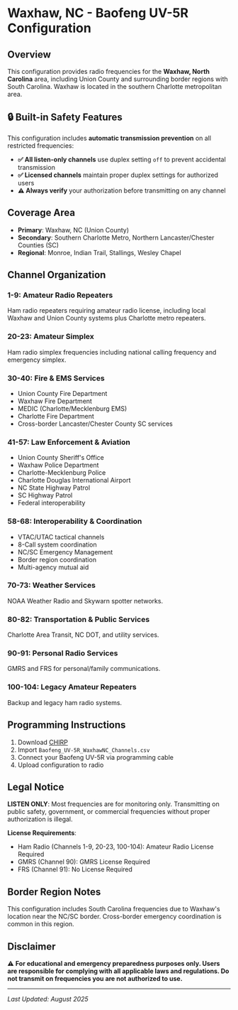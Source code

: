 # Waxhaw, NC - Baofeng UV-5R Configuration

## Overview

This configuration provides radio frequencies for the **Waxhaw, North Carolina**
area, including Union County and surrounding border regions with South Carolina.
Waxhaw is located in the southern Charlotte metropolitan area.

## 🔒 Built-in Safety Features

This configuration includes **automatic transmission prevention** on all
restricted frequencies:

- **✅ All listen-only channels** use duplex setting `off` to prevent accidental
  transmission
- **✅ Licensed channels** maintain proper duplex settings for authorized users
- **⚠️ Always verify** your authorization before transmitting on any channel

## Coverage Area

- **Primary**: Waxhaw, NC (Union County)
- **Secondary**: Southern Charlotte Metro, Northern Lancaster/Chester Counties
  (SC)
- **Regional**: Monroe, Indian Trail, Stallings, Wesley Chapel

## Channel Organization

### 1-9: Amateur Radio Repeaters

Ham radio repeaters requiring amateur radio license, including local Waxhaw and
Union County systems plus Charlotte metro repeaters.

### 20-23: Amateur Simplex

Ham radio simplex frequencies including national calling frequency and emergency
simplex.

### 30-40: Fire & EMS Services

- Union County Fire Department
- Waxhaw Fire Department
- MEDIC (Charlotte/Mecklenburg EMS)
- Charlotte Fire Department
- Cross-border Lancaster/Chester County SC services

### 41-57: Law Enforcement & Aviation

- Union County Sheriff's Office
- Waxhaw Police Department
- Charlotte-Mecklenburg Police
- Charlotte Douglas International Airport
- NC State Highway Patrol
- SC Highway Patrol
- Federal interoperability

### 58-68: Interoperability & Coordination

- VTAC/UTAC tactical channels
- 8-Call system coordination
- NC/SC Emergency Management
- Border region coordination
- Multi-agency mutual aid

### 70-73: Weather Services

NOAA Weather Radio and Skywarn spotter networks.

### 80-82: Transportation & Public Services

Charlotte Area Transit, NC DOT, and utility services.

### 90-91: Personal Radio Services

GMRS and FRS for personal/family communications.

### 100-104: Legacy Amateur Repeaters

Backup and legacy ham radio systems.

## Programming Instructions

1. Download [CHIRP](https://chirp.danplanet.com/)
2. Import `Baofeng_UV-5R_WaxhawNC_Channels.csv`
3. Connect your Baofeng UV-5R via programming cable
4. Upload configuration to radio

## Legal Notice

**LISTEN ONLY**: Most frequencies are for monitoring only. Transmitting on
public safety, government, or commercial frequencies without proper
authorization is illegal.

**License Requirements**:

- Ham Radio (Channels 1-9, 20-23, 100-104): Amateur Radio License Required
- GMRS (Channel 90): GMRS License Required
- FRS (Channel 91): No License Required

## Border Region Notes

This configuration includes South Carolina frequencies due to Waxhaw's location
near the NC/SC border. Cross-border emergency coordination is common in this
region.

## Disclaimer

⚠️ **For educational and emergency preparedness purposes only. Users are
responsible for complying with all applicable laws and regulations. Do not
transmit on frequencies you are not authorized to use.**

---

_Last Updated: August 2025_
